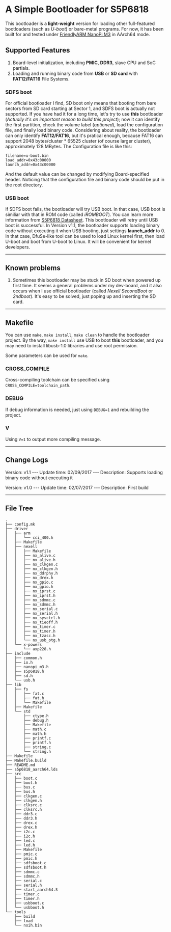 A Simple Bootloader for S5P6818
===============================

This bootloader is a **light-weight** version for loading other full-featured bootloaders (such as *U-boot*) or bare-metal programs.
For now, it has been built for and tested under [FriendlyARM NanoPi M3](http://www.friendlyarm.com/index.php?route=product/product&product_id=130) in AArch64 mode.

## Supported Features
1. Board-level initialization, including **PMIC**, **DDR3**, slave CPU and SoC partials.
2. Loading and running binary code from **USB** or **SD card** with **FAT12/FAT16** File Systems.

### SDFS boot
For official bootloader I find, SD boot only means that booting from bare sectors from SD card starting at Sector 1, and SDFS boot is actually not supported. If you have had it for a long time, let's try to use **this** bootloader (*Actually it's an important reason to build this project*); now it can identify the first partition, check the volume label (*optioned*), load the configuration file, and finally load binary code.
Considering about reality, the bootloader can only identify **FAT12/FAT16**, but it's pratical enough, because FAT16 can support 2048 bytes/cluster * 65525 cluster (of course larger cluster), approximately 128 MBytes.
The Configuration file is like this:
```
filename=u-boot.bin
load_addr=0x43c00000
launch_addr=0x43c00000
```
And the default value can be changed by modifying Board-specified header. Noticing that the configuration file and binary code should be put in the root directory.

### USB boot
If SDFS boot fails, the bootloader will try USB boot. In that case, USB boot is similiar with that in ROM code (called *iROMBOOT*). You can learn more information from [S5P6818 Datasheet](http://wiki.friendlyarm.com/wiki/images/8/8b/SEC_S5P6818X_Users_Manual_preliminary_Ver_0.00.pdf). This bootloader will retry until USB boot is successful.
In Version v1.1, the bootloader supports loading binary code without executing it when USB booting, just settings **launch_addr** to 0. In that case, DfuSe-like tool can be used to load Linux kernel first, then load U-boot and boot from U-boot to Linux. It will be convenient for kernel developers.

---

## Known problems
1. Sometimes this bootloader may be stuck in SD boot when powered up first time. It seems a general problems under my dev-board, and it also occurs when I use official bootloader (called *Nexell SecondBoot* or *2ndboot*). It's easy to be solved, just poping up and inserting the SD card.

---

## Makefile
You can use `make`, `make install`, `make clean` to handle the bootloader project. By the way, `make install` use USB to boot **this** bootloader, and you may need to install libusb-1.0 libraries and use root permission.

Some parameters can be used for `make`.

### CROSS_COMPILE
Cross-compiling toolchain can be specified using `CROSS_COMPILE=toolchain_path`.

### DEBUG
If debug information is needed, just using `DEBUG=1` and rebuilding the project.

### V
Using `V=1` to output more compiling message.

---

## Change Logs

Version: v1.1
 --- Update time: 02/09/2017
 --- Description: Supports loading binary code without executing it
 
Version: v1.0
 --- Update time: 02/07/2017
 --- Description: First build

---

## File Tree
```
.
├── config.mk
├── driver
│   ├── arm
│   │   └── cci_400.h
│   ├── Makefile
│   ├── nexell
│   │   ├── Makefile
│   │   ├── nx_alive.c
│   │   ├── nx_alive.h
│   │   ├── nx_clkgen.c
│   │   ├── nx_clkgen.h
│   │   ├── nx_ddrphy.h
│   │   ├── nx_drex.h
│   │   ├── nx_gpio.c
│   │   ├── nx_gpio.h
│   │   ├── nx_iprst.c
│   │   ├── nx_iprst.h
│   │   ├── nx_sdmmc.c
│   │   ├── nx_sdmmc.h
│   │   ├── nx_serial.c
│   │   ├── nx_serial.h
│   │   ├── nx_sysctrl.h
│   │   ├── nx_tieoff.h
│   │   ├── nx_timer.c
│   │   ├── nx_timer.h
│   │   ├── nx_tzasc.h
│   │   └── nx_usb_otg.h
│   └── x-powers
│       └── axp228.h
├── include
│   ├── common.h
│   ├── io.h
│   ├── nanopi_m3.h
│   ├── s5p6818.h
│   ├── sd.h
│   └── usb.h
├── lib
│   ├── fs
│   │   ├── fat.c
│   │   ├── fat.h
│   │   └── Makefile
│   ├── Makefile
│   └── std
│       ├── ctype.h
│       ├── debug.h
│       ├── Makefile
│       ├── math.c
│       ├── math.h
│       ├── printf.c
│       ├── printf.h
│       ├── string.c
│       └── string.h
├── Makefile
├── Makefile.build
├── README.md
├── s5p6818_aarch64.lds
├── src
│   ├── boot.c
│   ├── boot.h
│   ├── bus.c
│   ├── bus.h
│   ├── clkgen.c
│   ├── clkgen.h
│   ├── clksrc.c
│   ├── clksrc.h
│   ├── ddr3.c
│   ├── ddr3.h
│   ├── drex.c
│   ├── drex.h
│   ├── i2c.c
│   ├── i2c.h
│   ├── led.c
│   ├── led.h
│   ├── Makefile
│   ├── pmic.c
│   ├── pmic.h
│   ├── sdfsboot.c
│   ├── sdfsboot.h
│   ├── sdmmc.c
│   ├── sdmmc.h
│   ├── serial.c
│   ├── serial.h
│   ├── start_aarch64.S
│   ├── timer.c
│   ├── timer.h
│   ├── usbboot.c
│   └── usbboot.h
└── tools
    ├── build
    ├── load
    └── nsih.bin
```

